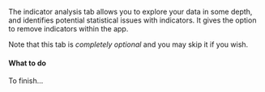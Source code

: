 The indicator analysis tab allows you to explore your data in some depth,
and identifies potential statistical issues with indicators. It gives the
option to remove indicators within the app.

Note that this tab is *completely optional* and you may skip it if you wish.

#### What to do

To finish...
